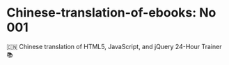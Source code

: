 # Chinese-translation-of-ebooks: No 001
 :cn: Chinese translation of  HTML5, JavaScript, and jQuery 24-Hour Trainer :books:
